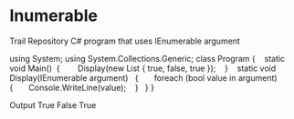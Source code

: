 # Inumerable
Trail Repository
C# program that uses IEnumerable argument 


using System;
using System.Collections.Generic;
class Program
{    
static void Main() 
{       
Display(new List<bool> { true, false, true });   
}   
static void Display(IEnumerable<bool> argument)  
{      
foreach (bool value in argument)     
{      
Console.WriteLine(value);   
}  
}
}

Output
True
False
True
